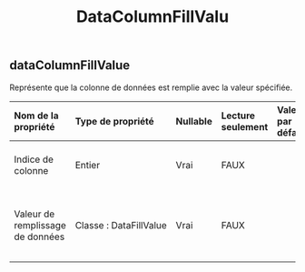 ﻿---
title: DataColumnFillValu
second_title: Aspose.Cells Cloud Documen
type: docs
url: /fr/specification/model/datacolumnfillvalue/
description: "Aspose.Cells Spécification du modèle cloud : DataColumnFillValue. Gérez sans effort Excel et d'autres feuilles de calcul avec des fonctionnalités telles que l'ouverture, la génération, l'édition, le fractionnement, la fusion, la comparaison et la conversion."
kwords: Excel, Office, feuille de calcul, Cloud REST API, DataColumnFillValue
weight: 50
---
## **dataColumnFillValue**

 Représente que la colonne de données est remplie avec la valeur spécifiée.

| Nom de la propriété| Type de propriété| Nullable| Lecture seulement| Valeur par défaut| Description|
|:- |:- |:- |:- |:- |:- |
| Indice de colonne| Entier| Vrai| FAUX|| Représente l'index de colonne spécifié.|
| Valeur de remplissage de données| Classe : DataFillValue| Vrai| FAUX|| Représente la valeur de remplissage des données spécifiée.|

